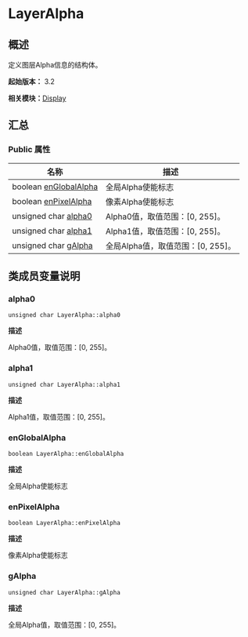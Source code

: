 # LayerAlpha


## 概述

定义图层Alpha信息的结构体。

**起始版本：** 3.2

**相关模块：**[Display](_display_v10.md)


## 汇总


### Public 属性

| 名称 | 描述 | 
| -------- | -------- |
| boolean [enGlobalAlpha](#englobalalpha) | 全局Alpha使能标志  | 
| boolean [enPixelAlpha](#enpixelalpha) | 像素Alpha使能标志  | 
| unsigned char [alpha0](#alpha0) | Alpha0值，取值范围：[0, 255]。  | 
| unsigned char [alpha1](#alpha1) | Alpha1值，取值范围：[0, 255]。  | 
| unsigned char [gAlpha](#galpha) | 全局Alpha值，取值范围：[0, 255]。  | 


## 类成员变量说明


### alpha0

```
unsigned char LayerAlpha::alpha0
```
**描述**

Alpha0值，取值范围：[0, 255]。


### alpha1

```
unsigned char LayerAlpha::alpha1
```
**描述**

Alpha1值，取值范围：[0, 255]。


### enGlobalAlpha

```
boolean LayerAlpha::enGlobalAlpha
```
**描述**

全局Alpha使能标志


### enPixelAlpha

```
boolean LayerAlpha::enPixelAlpha
```
**描述**

像素Alpha使能标志


### gAlpha

```
unsigned char LayerAlpha::gAlpha
```
**描述**

全局Alpha值，取值范围：[0, 255]。

